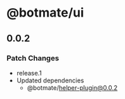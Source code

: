 # @botmate/ui

## 0.0.2

### Patch Changes

- release.1
- Updated dependencies
  - @botmate/helper-plugin@0.0.2
